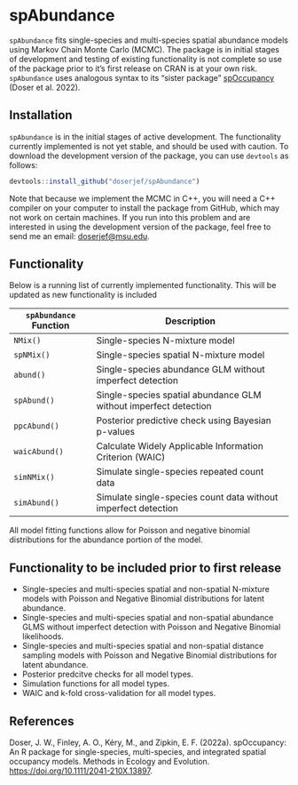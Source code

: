 
<!-- README.md is generated from README.Rmd. Please edit that file -->

# spAbundance

`spAbundance` fits single-species and multi-species spatial abundance
models using Markov Chain Monte Carlo (MCMC). The package is in initial
stages of development and testing of existing functionality is not
complete so use of the package prior to it’s first release on CRAN is at
your own risk. `spAbundance` uses analogous syntax to its “sister
package” [spOccupancy](https://www.jeffdoser.com/files/spoccupancy-web/)
(Doser et al. 2022).

## Installation

`spAbundance` is in the initial stages of active development. The
functionality currently implemented is not yet stable, and should be
used with caution. To download the development version of the package,
you can use `devtools` as follows:

``` r
devtools::install_github("doserjef/spAbundance")
```

Note that because we implement the MCMC in C++, you will need a C++
compiler on your computer to install the package from GitHub, which may
not work on certain machines. If you run into this problem and are
interested in using the development version of the package, feel free to
send me an email: <doserjef@msu.edu>.

## Functionality

Below is a running list of currently implemented functionality. This
will be updated as new functionality is included

| `spAbundance` Function | Description                                                      |
| ---------------------- | ---------------------------------------------------------------- |
| `NMix()`               | Single-species N-mixture model                                   |
| `spNMix()`             | Single-species spatial N-mixture model                           |
| `abund()`              | Single-species abundance GLM without imperfect detection         |
| `spAbund()`            | Single-species spatial abundance GLM without imperfect detection |
| `ppcAbund()`           | Posterior predictive check using Bayesian p-values               |
| `waicAbund()`          | Calculate Widely Applicable Information Criterion (WAIC)         |
| `simNMix()`            | Simulate single-species repeated count data                      |
| `simAbund()`           | Simulate single-species count data without imperfect detection   |

All model fitting functions allow for Poisson and negative binomial
distributions for the abundance portion of the model.

## Functionality to be included prior to first release

  - Single-species and multi-species spatial and non-spatial N-mixture
    models with Poisson and Negative Binomial distributions for latent
    abundance.
  - Single-species and multi-species spatial and non-spatial abundance
    GLMS without imperfect detection with Poisson and Negative Binomial
    likelihoods.
  - Single-species and multi-species spatial and non-spatial distance
    sampling models with Poisson and Negative Binomial distributions for
    latent abundance.
  - Posterior predcitve checks for all model types.
  - Simulation functions for all model types.
  - WAIC and k-fold cross-validation for all model types.

## References

Doser, J. W., Finley, A. O., Kéry, M., and Zipkin, E. F. (2022a).
spOccupancy: An R package for single-species, multi-species, and
integrated spatial occupancy models. Methods in Ecology and Evolution.
<https://doi.org/10.1111/2041-210X.13897>.
